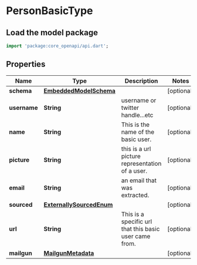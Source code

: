 # PersonBasicType

## Load the model package
```dart
import 'package:core_openapi/api.dart';
```

## Properties
Name | Type | Description | Notes
------------ | ------------- | ------------- | -------------
**schema** | [**EmbeddedModelSchema**](EmbeddedModelSchema) |  | [optional] 
**username** | **String** | username or twitter handle...etc | [optional] 
**name** | **String** | This is the name of the basic user. | [optional] 
**picture** | **String** | this is a url picture representation of a user. | [optional] 
**email** | **String** | an email that was extracted. | [optional] 
**sourced** | [**ExternallySourcedEnum**](ExternallySourcedEnum) |  | [optional] 
**url** | **String** | This is a specific url that this basic user came from. | [optional] 
**mailgun** | [**MailgunMetadata**](MailgunMetadata) |  | [optional] 




